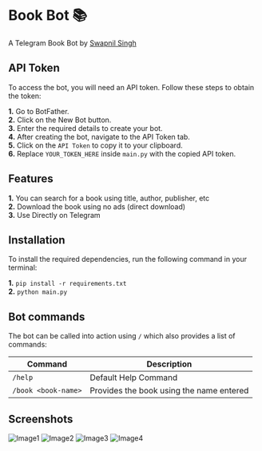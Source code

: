 # Book Bot 📚

A Telegram Book Bot by [Swapnil Singh](https://github.com/Swapnil-Singh-99)

## API Token

To access the bot, you will need an API token. Follow these steps to obtain the token:

**1.** Go to BotFather.<br>
**2.** Click on the New Bot button.<br>
**3.** Enter the required details to create your bot.<br>
**4.** After creating the bot, navigate to the API Token tab.<br>
**5.** Click on the `API Token` to copy it to your clipboard.<br>
**6.** Replace `YOUR_TOKEN_HERE` inside `main.py` with the copied API token.<br>

## Features

**1.** You can search for a book using title, author, publisher, etc<br>
**2.** Download the book using no ads (direct download)<br>
**3.** Use Directly on Telegram<br>

## Installation

To install the required dependencies, run the following command in your terminal:

**1.** `pip install -r requirements.txt`<br>
**2.** `python main.py`<br>


## Bot commands

The bot can be called into action using `/` which also provides a list of commands:

| Command                               | Description                                |
| ------------------------------------- | ------------------------------------------ |
| `/help`                               | Default Help Command                       |
| `/book <book-name>`                   | Provides the book using the name entered   |

## Screenshots

![Image1](https://i.postimg.cc/N06mj4YP/image.png)
![Image2](https://i.postimg.cc/7LKP9GNZ/image.png)
![Image3](https://i.postimg.cc/rpDyhyZG/image.png)
![Image4](https://i.postimg.cc/j58XRX4Y/image.png)
